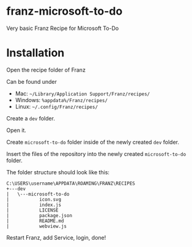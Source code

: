 # franz-microsoft-to-do
Very basic Franz Recipe for Microsoft To-Do

# Installation
Open the recipe folder of Franz

Can be found under

* Mac: `~/Library/Application Support/Franz/recipes/`
* Windows: `%appdata%/Franz/recipes/`
* Linux: `~/.config/Franz/recipes/`

Create a `dev` folder.

Open it.

Create `microsoft-to-do` folder inside of the newly created `dev` folder.

Insert the files of the repository into the newly created `microsoft-to-do` folder.

The folder structure should look like this:

```
C:\USERS\username\APPDATA\ROAMING\FRANZ\RECIPES
+---dev
|   \---microsoft-to-do
|           icon.svg
|           index.js
|           LICENSE
|           package.json
|           README.md
|           webview.js
```

Restart Franz, add Service, login, done!
